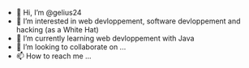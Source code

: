 - 👋 Hi, I’m @gelius24
- 👀 I’m interested in web devloppement, software devloppement and hacking (as a White Hat)
- 🌱 I’m currently learning web devloppement with Java
- 💞️ I’m looking to collaborate on ...
- 📫 How to reach me ...

<!---
gelius24/gelius24 is a ✨ special ✨ repository because its `README.md` (this file) appears on your GitHub profile.
You can click the Preview link to take a look at your changes.
--->
